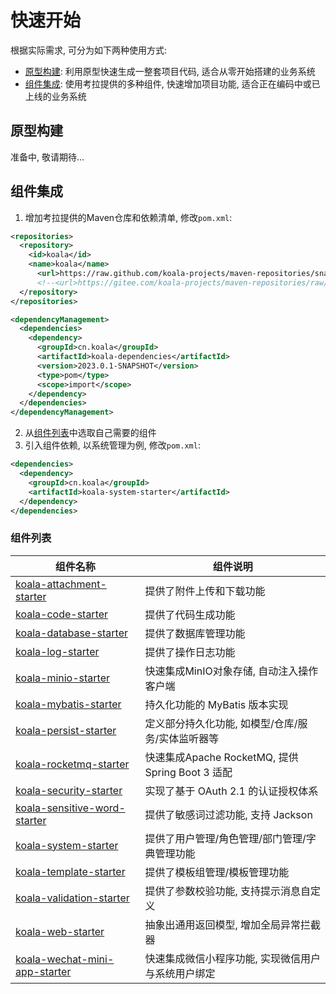 # 快速开始

根据实际需求, 可分为如下两种使用方式:

- [原型构建](#原型构建): 利用原型快速生成一整套项目代码, 适合从零开始搭建的业务系统
- [组件集成](#组件集成): 使用考拉提供的多种组件, 快速增加项目功能, 适合正在编码中或已上线的业务系统

## 原型构建

准备中, 敬请期待...

## 组件集成

1. 增加考拉提供的Maven仓库和依赖清单, 修改`pom.xml`:

```xml
<repositories>
  <repository>
    <id>koala</id>
    <name>koala</name>
      <url>https://raw.github.com/koala-projects/maven-repositories/snapshot/</url>
      <!--<url>https://gitee.com/koala-projects/maven-repositories/raw/snapshot/</url>-->
  </repository>
</repositories>

<dependencyManagement>
  <dependencies>
    <dependency>
      <groupId>cn.koala</groupId>
      <artifactId>koala-dependencies</artifactId>
      <version>2023.0.1-SNAPSHOT</version>
      <type>pom</type>
      <scope>import</scope>
    </dependency>
  </dependencies>
</dependencyManagement>
```

2. 从[组件列表](#组件列表)中选取自己需要的组件
3. 引入组件依赖, 以系统管理为例, 修改`pom.xml`:

```xml
<dependencies>
  <dependency>
    <groupId>cn.koala</groupId>
    <artifactId>koala-system-starter</artifactId>
  </dependency>
</dependencies>
```

### 组件列表

| 组件名称                                                                                | 组件说明                                     |
|-------------------------------------------------------------------------------------|------------------------------------------|
| [koala-attachment-starter](../../koala-starters/koala-attachment-starter)           | 提供了附件上传和下载功能                             |
| [koala-code-starter](../../koala-starters/koala-code-starter)                       | 提供了代码生成功能                                |
| [koala-database-starter](../../koala-starters/koala-database-starter)               | 提供了数据库管理功能                               |
| [koala-log-starter](../../koala-starters/koala-log-starter)                         | 提供了操作日志功能                                |
| [koala-minio-starter](../../koala-starters/koala-minio-starter)                     | 快速集成MinIO对象存储, 自动注入操作客户端                 |
| [koala-mybatis-starter](../../koala-starters/koala-mybatis-starter)                 | 持久化功能的 MyBatis 版本实现                      |
| [koala-persist-starter](../../koala-starters/koala-persist-starter)                 | 定义部分持久化功能, 如模型/仓库/服务/实体监听器等              |
| [koala-rocketmq-starter](../../koala-starters/koala-rocketmq-starter)               | 快速集成Apache RocketMQ, 提供 Spring Boot 3 适配 |
| [koala-security-starter](../../koala-starters/koala-security-starter)               | 实现了基于 OAuth 2.1 的认证授权体系                  |
| [koala-sensitive-word-starter](../../koala-starters/koala-sensitive-word-starter)   | 提供了敏感词过滤功能, 支持 Jackson                   |
| [koala-system-starter](../../koala-starters/koala-system-starter)                   | 提供了用户管理/角色管理/部门管理/字典管理功能                 |
| [koala-template-starter](../../koala-starters/koala-template-starter)               | 提供了模板组管理/模板管理功能                          |
| [koala-validation-starter](../../koala-starters/koala-validation-starter)           | 提供了参数校验功能, 支持提示消息自定义                     |
| [koala-web-starter](../../koala-starters/koala-web-starter)                         | 抽象出通用返回模型, 增加全局异常拦截器                     |
| [koala-wechat-mini-app-starter](../../koala-starters/koala-wechat-mini-app-starter) | 快速集成微信小程序功能, 实现微信用户与系统用户绑定               |

